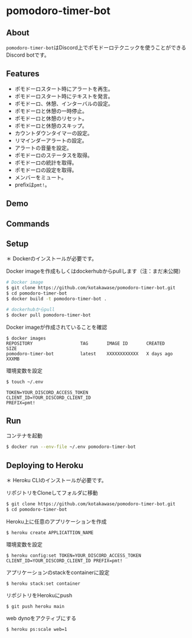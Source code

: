 # pomodoro-timer-bot
## About
`pomodoro-timer-bot`はDiscord上でポモドーロテクニックを使うことができるDiscord botです。

## Features
- ポモドーロスタート時にアラートを再生。
- ポモドーロスタート時にテキストを発言。
- ポモドーロ、休憩、インターバルの設定。
- ポモドーロと休憩の一時停止。
- ポモドーロと休憩のリセット。
- ポモドーロと休憩のスキップ。
- カウントダウンタイマーの設定。
- リマインダーアラートの設定。
- アラートの音量を設定。
- ポモドーロのステータスを取得。
- ポモドーロの統計を取得。
- ポモドーロの設定を取得。
- メンバーをミュート。
- prefixは`pmt!`。

## Demo

## Commands

## Setup
＊ Dockerのインストールが必要です。

Docker imageを作成もしくはdockerhubからpullします（注：まだ未公開）
```bash
# Docker image
$ git clone https://github.com/kotakawase/pomodoro-timer-bot.git
$ cd pomodoro-timer-bot
$ docker build -t pomodoro-timer-bot .

# dockerhubからpull
$ docker pull pomodoro-timer-bot
```

Docker imageが作成されていることを確認
```
$ docker images
REPOSITORY                  TAG       IMAGE ID       CREATED         SIZE
pomodoro-timer-bot          latest    XXXXXXXXXXXX   X days ago      XXXMB
```

環境変数を設定
```bash
$ touch ~/.env
```
```env
TOKEN=YOUR_DISCORD_ACCESS_TOKEN
CLIENT_ID=YOUR_DISCORD_CLIENT_ID
PREFIX=pmt!
```

## Run
コンテナを起動
```bash
$ docker run --env-file ~/.env pomodoro-timer-bot
```

## Deploying to Heroku
＊ Heroku CLIのインストールが必要です。

リポジトリをCloneしてフォルダに移動
```bash
$ git clone https://github.com/kotakawase/pomodoro-timer-bot.git
$ cd pomodoro-timer-bot
```
Heroku上に任意のアプリケーションを作成
```
$ heroku create APPLICATTION_NAME
```
環境変数を設定
```
$ heroku config:set TOKEN=YOUR_DISCORD_ACCESS_TOKEN CLIENT_ID=YOUR_DISCORD_CLIENT_ID PREFIX=pmt!
```
アプリケーションのstackをcontainerに設定
```
$ heroku stack:set container
```
リポジトリをHerokuにpush
```
$ git push heroku main
```
web dynoをアクティブにする
```
$ heroku ps:scale web=1
```
